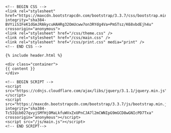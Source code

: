 <!DOCTYPE html>
<html lang="en">
<head>
    <meta charset="utf-8">
    <meta name="viewport" content="width=device-width, initial-scale=1, shrink-to-fit=no">
    <title>{{ page.title }}</title>

    <!-- BEGIN CSS -->
    <link rel="stylesheet" href="https://maxcdn.bootstrapcdn.com/bootstrap/3.3.7/css/bootstrap.min.css" integrity="sha384-BVYiiSIFeK1dGmJRAkycuHAHRg32OmUcww7on3RYdg4Va+PmSTsz/K68vbdEjh4u" crossorigin="anonymous">
    <link rel="stylesheet" href="/css/theme.css" />
    <link rel="stylesheet" href="/css/main.css" />
    <link rel="stylesheet" href="/css/print.css" media="print" />
    <!-- END CSS -->
</head>
<body>

    {% include header.html %}

    <div class="container">
    {{ content }}
    </div>

    <!-- BEGIN SCRIPT -->
    <script src="https://cdnjs.cloudflare.com/ajax/libs/jquery/3.1.1/jquery.min.js"></script>
    <script src="https://maxcdn.bootstrapcdn.com/bootstrap/3.3.7/js/bootstrap.min.js" integrity="sha384-Tc5IQib027qvyjSMfHjOMaLkfuWVxZxUPnCJA7l2mCWNIpG9mGCD8wGNIcPD7Txa" crossorigin="anonymous"></script>
    <script src="/js/main.js"></script>
    <!-- END SCRIPT-->
</body>
</html>
